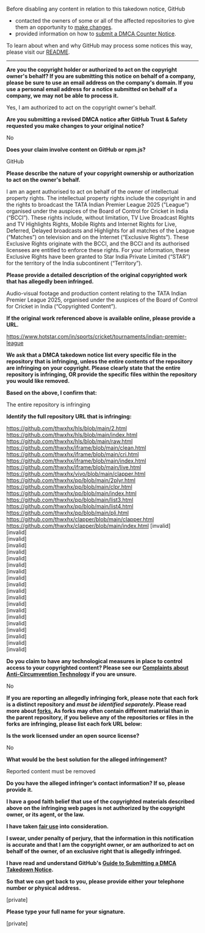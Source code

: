Before disabling any content in relation to this takedown notice, GitHub
- contacted the owners of some or all of the affected repositories to give them an opportunity to [make changes](https://docs.github.com/en/github/site-policy/dmca-takedown-policy#a-how-does-this-actually-work).
- provided information on how to [submit a DMCA Counter Notice](https://docs.github.com/en/articles/guide-to-submitting-a-dmca-counter-notice).

To learn about when and why GitHub may process some notices this way, please visit our [README](https://github.com/github/dmca/blob/master/README.md#anatomy-of-a-takedown-notice).

---

**Are you the copyright holder or authorized to act on the copyright owner's behalf? If you are submitting this notice on behalf of a company, please be sure to use an email address on the company's domain. If you use a personal email address for a notice submitted on behalf of a company, we may not be able to process it.**

Yes, I am authorized to act on the copyright owner's behalf.

**Are you submitting a revised DMCA notice after GitHub Trust & Safety requested you make changes to your original notice?**

No

**Does your claim involve content on GitHub or npm.js?**

GitHub

**Please describe the nature of your copyright ownership or authorization to act on the owner's behalf.**

I am an agent authorised to act on behalf of the owner of intellectual
property rights. The intellectual property rights include the
copyright in and the rights to broadcast the TATA Indian Premier
League 2025 ("League") organised under the auspices of the Board of
Control for Cricket in India (“BCCI”). These rights include, without
limitation, TV Live Broadcast Rights and TV Highlights Rights, Mobile
Rights and Internet Rights for Live, Deferred, Delayed broadcasts and
Highlights for all matches of the League (“Matches”) on television and
on the Internet (“Exclusive Rights”). These Exclusive Rights originate
with the BCCI, and the BCCI and its authorised licensees are entitled
to enforce these rights. For your information, these Exclusive Rights
have been granted to Star India Private Limited (“STAR”) for the
territory of the India subcontinent (“Territory”).

**Please provide a detailed description of the original copyrighted work that has allegedly been infringed.**

Audio-visual footage and production content relating to the TATA Indian Premier League 2025, organised under the auspices of the Board of Control for Cricket in India (“Copyrighted Content”).

**If the original work referenced above is available online, please provide a URL.**

https://www.hotstar.com/in/sports/cricket/tournaments/indian-premier-league

**We ask that a DMCA takedown notice list every specific file in the repository that is infringing, unless the entire contents of the repository are infringing on your copyright. Please clearly state that the entire repository is infringing, OR provide the specific files within the repository you would like removed.**

**Based on the above, I confirm that:**

The entire repository is infringing

**Identify the full repository URL that is infringing:**

https://github.com/thwxhx/hls/blob/main/2.html  
https://github.com/thwxhx/hls/blob/main/index.html  
https://github.com/thwxhx/hls/blob/main/raw.html  
https://github.com/thwxhx/iframe/blob/main/clean.html  
https://github.com/thwxhx/iframe/blob/main/cri.html  
https://github.com/thwxhx/iframe/blob/main/index.html  
https://github.com/thwxhx/iframe/blob/main/live.html  
https://github.com/thwxhx/vivo/blob/main/clapper.html  
https://github.com/thwxhx/pp/blob/main/2plyr.html  
https://github.com/thwxhx/pp/blob/main/clpr.html  
https://github.com/thwxhx/pp/blob/main/index.html  
https://github.com/thwxhx/pp/blob/main/list3.html  
https://github.com/thwxhx/pp/blob/main/list4.html  
https://github.com/thwxhx/pp/blob/main/pli.html  
https://github.com/thwxhx/clapper/blob/main/clapper.html  
https://github.com/thwxhx/clapper/blob/main/index.html
[invalid]  
[invalid]  
[invalid]  
[invalid]  
[invalid]  
[invalid]  
[invalid]  
[invalid]  
[invalid]  
[invalid]  
[invalid]  
[invalid]  
[invalid]  
[invalid]  
[invalid]  
[invalid]  
[invalid]  
[invalid]  
[invalid]  
[invalid]  

**Do you claim to have any technological measures in place to control access to your copyrighted content? Please see our <a href="https://docs.github.com/articles/guide-to-submitting-a-dmca-takedown-notice#complaints-about-anti-circumvention-technology">Complaints about Anti-Circumvention Technology</a> if you are unsure.**

No

**If you are reporting an allegedly infringing fork, please note that each fork is a distinct repository and <i>must be identified separately</i>. Please read more about <a href="https://docs.github.com/articles/dmca-takedown-policy#b-what-about-forks-or-whats-a-fork">forks.</a> As forks may often contain different material than in the parent repository, if you believe any of the repositories or files in the forks are infringing, please list each fork URL below:**

**Is the work licensed under an open source license?**

No

**What would be the best solution for the alleged infringement?**

Reported content must be removed

**Do you have the alleged infringer’s contact information? If so, please provide it.**

**I have a good faith belief that use of the copyrighted materials described above on the infringing web pages is not authorized by the copyright owner, or its agent, or the law.**

**I have taken <a href="https://www.lumendatabase.org/topics/22">fair use</a> into consideration.**

**I swear, under penalty of perjury, that the information in this notification is accurate and that I am the copyright owner, or am authorized to act on behalf of the owner, of an exclusive right that is allegedly infringed.**

**I have read and understand GitHub's <a href="https://docs.github.com/articles/guide-to-submitting-a-dmca-takedown-notice/">Guide to Submitting a DMCA Takedown Notice</a>.**

**So that we can get back to you, please provide either your telephone number or physical address.**

[private]

**Please type your full name for your signature.**

[private]
